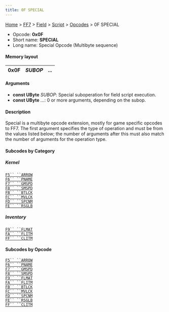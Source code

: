 ```yaml
---
title: 0F SPECIAL
---
```


[Home](/Main%20Page.md) > [FF7](/FF7.md) > [Field](/FF7/Field.md) > [Script](/FF7/Field/Script.md) > [Opcodes](/FF7/Field/Script/Opcodes.md) > 0F SPECIAL

-   Opcode: **0x0F**
-   Short name: **SPECIAL**
-   Long name: Special Opcode (Multibyte sequence)

#### Memory layout

| 0x0F | *SUBOP* | *...* |
|------|---------|-------|

#### Arguments

-   **const UByte** *SUBOP*: Special suboperation for field script
    execution.
-   **const UByte** *...*: 0 or more arguments, depending on the subop.

#### Description

Special is a multibyte opcode extension, mostly for game specific
opcodes to FF7. The first argument specifies the type of operation and
must be from the values listed below; the number of arguments after this
must also match the number of arguments for the operation type.

#### Subcodes by Category

##### Kernel

[`F5`` ``ARROW`][]  
[`F6`` ``PNAME`][]  
[`F7`` ``GMSPD`][]  
[`F8`` ``SMSPD`][]  
[`FB`` ``BTLCK`][]  
[`FC`` ``MVLCK`][]  
[`FD`` ``SPCNM`][]  
[`FE`` ``RSGLB`][]

##### Inventory

[`F9`` ``FLMAT`][]  
[`FA`` ``FLITM`][]  
[`FF`` ``CLITM`][]

#### Subcodes by Opcode

[`F5`` ``ARROW`][]  
[`F6`` ``PNAME`][]  
[`F7`` ``GMSPD`][]  
[`F8`` ``SMSPD`][]  
[`F9`` ``FLMAT`][]  
[`FA`` ``FLITM`][]  
[`FB`` ``BTLCK`][]  
[`FC`` ``MVLCK`][]  
[`FD`` ``SPCNM`][]  
[`FE`` ``RSGLB`][]  
[`FF`` ``CLITM`][]

  [`F5`` ``ARROW`]: /FF7/Field/Script/Opcodes/0F%20SPECIAL/F5%20ARROW.md
    "wikilink"
  [`F6`` ``PNAME`]: /FF7/Field/Script/Opcodes/0F%20SPECIAL/F6%20PNAME.md
    "wikilink"
  [`F7`` ``GMSPD`]: /FF7/Field/Script/Opcodes/0F%20SPECIAL/F7%20GMSPD.md
    "wikilink"
  [`F8`` ``SMSPD`]: /FF7/Field/Script/Opcodes/0F%20SPECIAL/F8%20SMSPD.md
    "wikilink"
  [`FB`` ``BTLCK`]: /FF7/Field/Script/Opcodes/0F%20SPECIAL/FB%20BTLCK.md
    "wikilink"
  [`FC`` ``MVLCK`]: /FF7/Field/Script/Opcodes/0F%20SPECIAL/FC%20MVLCK.md
    "wikilink"
  [`FD`` ``SPCNM`]: /FF7/Field/Script/Opcodes/0F%20SPECIAL/FD%20SPCNM.md
    "wikilink"
  [`FE`` ``RSGLB`]: /FF7/Field/Script/Opcodes/0F%20SPECIAL/FE%20RSGLB.md
    "wikilink"
  [`F9`` ``FLMAT`]: /FF7/Field/Script/Opcodes/0F%20SPECIAL/F9%20FLMAT.md
    "wikilink"
  [`FA`` ``FLITM`]: /FF7/Field/Script/Opcodes/0F%20SPECIAL/FA%20FLITM.md
    "wikilink"
  [`FF`` ``CLITM`]: /FF7/Field/Script/Opcodes/0F%20SPECIAL/FF%20CLITM.md
    "wikilink"
